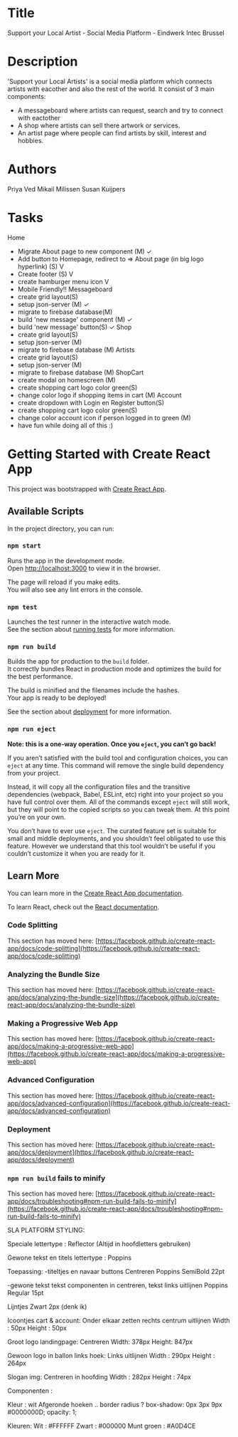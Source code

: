 # Title

Support your Local Artist - Social Media Platform - Eindwerk Intec Brussel

# Description

'Support your Local Artists' is a social media platform which connects artists with eacother and also the rest of the world.
It consist of 3 main components:
- A messageboard where artists can request, search and try to connect with eactother
- A shop where artists can sell there artwork or services.
- An artist page where people can find artists by skill, interest and hobbies.

# Authors

Priya Ved
Mikail Milissen
Susan Kuijpers

# Tasks 
Home
- Migrate About page to new component (M) ✓
- Add button to Homepage, redirect to => About page (in big logo hyperlink) (S) V
- Create footer (S) V
- create hamburger menu icon V
- Mobile Friendly!! 
Messageboard
- create grid layout(S)
- setup json-server (M) ✓
- migrate to firebase database(M)
- build 'new message' component (M) ✓
- build 'new message' button(S) ✓
Shop
- create grid layout(S)
- setup json-server (M)
- migrate to firebase database (M)
Artists
- create grid layout(S)
- setup json-server (M)
- migrate to firebase database (M)
ShopCart
- create modal on homescreen (M)
- create shopping cart logo color green(S)
- change color logo if shopping items in cart (M)
Account
- create dropdown with Login en Register button(S)
- create shopping cart logo color green(S)
- change color account icon if person logged in to green (M)
- have fun while doing all of this :)




# Getting Started with Create React App

This project was bootstrapped with [Create React App](https://github.com/facebook/create-react-app).

## Available Scripts

In the project directory, you can run:

### `npm start`

Runs the app in the development mode.\
Open [http://localhost:3000](http://localhost:3000) to view it in the browser.

The page will reload if you make edits.\
You will also see any lint errors in the console.

### `npm test`

Launches the test runner in the interactive watch mode.\
See the section about [running tests](https://facebook.github.io/create-react-app/docs/running-tests) for more information.

### `npm run build`

Builds the app for production to the `build` folder.\
It correctly bundles React in production mode and optimizes the build for the best performance.

The build is minified and the filenames include the hashes.\
Your app is ready to be deployed!

See the section about [deployment](https://facebook.github.io/create-react-app/docs/deployment) for more information.

### `npm run eject`

**Note: this is a one-way operation. Once you `eject`, you can’t go back!**

If you aren’t satisfied with the build tool and configuration choices, you can `eject` at any time. This command will remove the single build dependency from your project.

Instead, it will copy all the configuration files and the transitive dependencies (webpack, Babel, ESLint, etc) right into your project so you have full control over them. All of the commands except `eject` will still work, but they will point to the copied scripts so you can tweak them. At this point you’re on your own.

You don’t have to ever use `eject`. The curated feature set is suitable for small and middle deployments, and you shouldn’t feel obligated to use this feature. However we understand that this tool wouldn’t be useful if you couldn’t customize it when you are ready for it.

## Learn More

You can learn more in the [Create React App documentation](https://facebook.github.io/create-react-app/docs/getting-started).

To learn React, check out the [React documentation](https://reactjs.org/).

### Code Splitting

This section has moved here: [https://facebook.github.io/create-react-app/docs/code-splitting](https://facebook.github.io/create-react-app/docs/code-splitting)

### Analyzing the Bundle Size

This section has moved here: [https://facebook.github.io/create-react-app/docs/analyzing-the-bundle-size](https://facebook.github.io/create-react-app/docs/analyzing-the-bundle-size)

### Making a Progressive Web App

This section has moved here: [https://facebook.github.io/create-react-app/docs/making-a-progressive-web-app](https://facebook.github.io/create-react-app/docs/making-a-progressive-web-app)

### Advanced Configuration

This section has moved here: [https://facebook.github.io/create-react-app/docs/advanced-configuration](https://facebook.github.io/create-react-app/docs/advanced-configuration)

### Deployment

This section has moved here: [https://facebook.github.io/create-react-app/docs/deployment](https://facebook.github.io/create-react-app/docs/deployment)

### `npm run build` fails to minify

This section has moved here: [https://facebook.github.io/create-react-app/docs/troubleshooting#npm-run-build-fails-to-minify](https://facebook.github.io/create-react-app/docs/troubleshooting#npm-run-build-fails-to-minify)


SLA PLATFORM STYLING:

Speciale lettertype :
Reflector
(Altijd in hoofdletters gebruiken)

Gewone tekst en titels lettertype :
Poppins

Toepassing:
-titeltjes en navaar buttons
Centreren
Poppins SemiBold 22pt

-gewone tekst
tekst componenten in centreren, tekst links uitlijnen
Poppins Regular 15pt

Lijntjes
Zwart 2px (denk ik)

Icoontjes cart & account:
Onder elkaar zetten rechts centrum uitlijnen
Width : 50px 
Height : 50px 

Groot logo landingpage:
Centreren
Width: 378px
Height: 847px

Gewoon logo in ballon links hoek:
Links uitlijnen
Width : 290px
Height : 264px

Slogan img:
Centreren in hoofding
Width : 282px
Height :  74px

Componenten :

Kleur : wit
Afgeronde hoeken .. border radius ?
  box-shadow: 0px 3px 9px #0000000D;
  opacity: 1;

Kleuren:
Wit : #FFFFFF
Zwart : #000000
Munt groen : #A0D4CE
